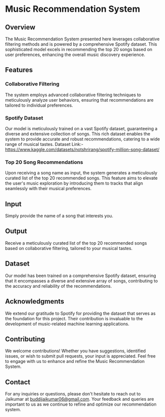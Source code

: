 # Music Recommendation System

## Overview
The Music Recommendation System presented here leverages collaborative filtering methods and is powered by a comprehensive Spotify dataset. This sophisticated model excels in recommending the top 20 songs based on user preferences, enhancing the overall music discovery experience.

## Features
### Collaborative Filtering
The system employs advanced collaborative filtering techniques to meticulously analyze user behaviors, ensuring that recommendations are tailored to individual preferences.

### Spotify Dataset
Our model is meticulously trained on a vast Spotify dataset, guaranteeing a diverse and extensive collection of songs. This rich dataset enables the system to provide accurate and robust recommendations, catering to a wide range of musical tastes.
Dataset Link:- https://www.kaggle.com/datasets/notshrirang/spotify-million-song-dataset/

### Top 20 Song Recommendations
Upon receiving a song name as input, the system generates a meticulously curated list of the top 20 recommended songs. This feature aims to elevate the user's music exploration by introducing them to tracks that align seamlessly with their musical preferences.

## Input
Simply provide the name of a song that interests you.

## Output
Receive a meticulously curated list of the top 20 recommended songs based on collaborative filtering, tailored to your musical tastes.

## Dataset
Our model has been trained on a comprehensive Spotify dataset, ensuring that it encompasses a diverse and extensive array of songs, contributing to the accuracy and reliability of the recommendations.

## Acknowledgments
We extend our gratitude to Spotify for providing the dataset that serves as the foundation for this project. Their contribution is invaluable to the development of music-related machine learning applications.

## Contributing
We welcome contributions! Whether you have suggestions, identified issues, or wish to submit pull requests, your input is appreciated. Feel free to engage with us to enhance and refine the Music Recommendation System.

## Contact
For any inquiries or questions, please don't hesitate to reach out to Jaikumar at buddijaikumar06@gmail.com. Your feedback and queries are important to us as we continue to refine and optimize our recommendation system.
